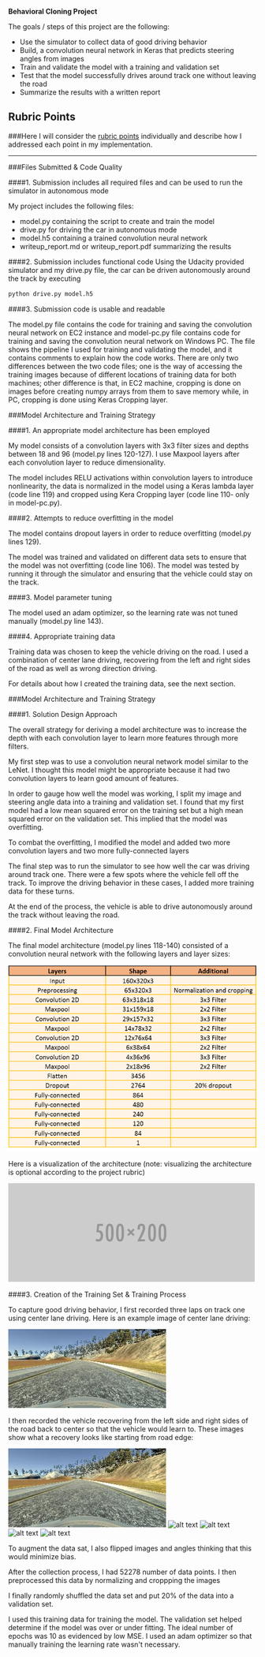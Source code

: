 **Behavioral Cloning Project**

The goals / steps of this project are the following:
* Use the simulator to collect data of good driving behavior
* Build, a convolution neural network in Keras that predicts steering angles from images
* Train and validate the model with a training and validation set
* Test that the model successfully drives around track one without leaving the road
* Summarize the results with a written report


[//]: # (Image References)

[image1]: ./examples/model.png "Model Shape"
[image2]: ./examples/placeholder.png "Grayscaling"
[image3]: ./examples/normal.jpg "Normal Image"
[image4]: ./examples/recovery1.png "Recovery Image"
[image5]: ./examples/recovery2.png "Recovery Image"
[image6]: ./examples/recovery3.png "Recovery Image"
[image7]: ./examples/recovery4.png "Recovery Image"
[image8]: ./examples/recovery5.png "Recovery Image"
[image9]: ./examples/recovery6.png "Recovery Image"


## Rubric Points
###Here I will consider the [rubric points](https://review.udacity.com/#!/rubrics/432/view) individually and describe how I addressed each point in my implementation.  

---
###Files Submitted & Code Quality

####1. Submission includes all required files and can be used to run the simulator in autonomous mode

My project includes the following files:
* model.py containing the script to create and train the model
* drive.py for driving the car in autonomous mode
* model.h5 containing a trained convolution neural network 
* writeup_report.md or writeup_report.pdf summarizing the results

####2. Submission includes functional code
Using the Udacity provided simulator and my drive.py file, the car can be driven autonomously around the track by executing 
```sh
python drive.py model.h5
```

####3. Submission code is usable and readable

The model.py file contains the code for training and saving the convolution neural network on EC2 instance and model-pc.py file contains code for training and saving the convolution neural network on Windows PC. The file shows the pipeline I used for training and validating the model, and it contains comments to explain how the code works. There are only two differences between the two code files; one is the way of accessing the training images because of different locations of training data for both machines; other difference is that, in EC2 machine, cropping is done on images before creating numpy arrays from them to save memory while, in PC, cropping is done using Keras Cropping layer.

###Model Architecture and Training Strategy

####1. An appropriate model architecture has been employed

My model consists of a convolution layers with 3x3 filter sizes and depths between 18 and 96 (model.py lines 120-127). I use Maxpool layers after each convolution layer to reduce dimensionality.

The model includes RELU activations within convolution layers to introduce nonlinearity, the data is normalized in the model using a Keras lambda layer (code line 119) and cropped using Kera Cropping layer (code line 110- only in model-pc.py). 

####2. Attempts to reduce overfitting in the model

The model contains dropout layers in order to reduce overfitting (model.py lines 129). 

The model was trained and validated on different data sets to ensure that the model was not overfitting (code line 106). The model was tested by running it through the simulator and ensuring that the vehicle could stay on the track.

####3. Model parameter tuning

The model used an adam optimizer, so the learning rate was not tuned manually (model.py line 143).

####4. Appropriate training data

Training data was chosen to keep the vehicle driving on the road. I used a combination of center lane driving, recovering from the left and right sides of the road as well as wrong direction driving.

For details about how I created the training data, see the next section. 

###Model Architecture and Training Strategy

####1. Solution Design Approach

The overall strategy for deriving a model architecture was to increase the depth with each convolution layer to learn more features through more filters.

My first step was to use a convolution neural network model similar to the LeNet. I thought this model might be appropriate because it had two convolution layers to learn good amount of features.

In order to gauge how well the model was working, I split my image and steering angle data into a training and validation set. I found that my first model had a low mean squared error on the training set but a high mean squared error on the validation set. This implied that the model was overfitting. 

To combat the overfitting, I modified the model and added two more convolution layers and two more fully-connected layers

The final step was to run the simulator to see how well the car was driving around track one. There were a few spots where the vehicle fell off the track. To improve the driving behavior in these cases, I added more training data for these turns.

At the end of the process, the vehicle is able to drive autonomously around the track without leaving the road.

####2. Final Model Architecture

The final model architecture (model.py lines 118-140) consisted of a convolution neural network with the following layers and layer sizes:

![alt text][image1]

Here is a visualization of the architecture (note: visualizing the architecture is optional according to the project rubric)

![alt text][image2]

####3. Creation of the Training Set & Training Process

To capture good driving behavior, I first recorded three laps on track one using center lane driving. Here is an example image of center lane driving:

![alt text][image3]

I then recorded the vehicle recovering from the left side and right sides of the road back to center so that the vehicle would learn to. These images show what a recovery looks like starting from road edge:

![alt text][image3]
![alt text][image4]
![alt text][image5]
![alt text][image6]
![alt text][image7]


To augment the data sat, I also flipped images and angles thinking that this would minimize bias.

After the collection process, I had 52278 number of data points. I then preprocessed this data by normalizing and croppping the images

I finally randomly shuffled the data set and put 20% of the data into a validation set. 

I used this training data for training the model. The validation set helped determine if the model was over or under fitting. The ideal number of epochs was 10 as evidenced by low MSE. I used an adam optimizer so that manually training the learning rate wasn't necessary.
